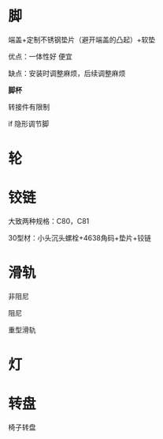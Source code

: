 # 脚
端盖+定制不锈钢垫片（避开端盖的凸起）+软垫

优点：一体性好 便宜

缺点：安装时调整麻烦，后续调整麻烦

**脚杯**

转接件有限制

if 隐形调节脚
# 轮

# 铰链


大致两种规格：C80，C81

30型材：小头沉头螺栓+4638角码+垫片+铰链




# 滑轨

非阻尼

阻尼

重型滑轨


# 灯

# 转盘

椅子转盘
